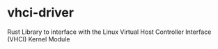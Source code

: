 # vhci-driver
Rust Library to interface with the Linux Virtual Host Controller Interface (VHCI) Kernel Module
